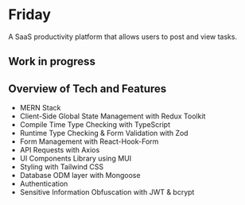 # Friday

A SaaS productivity platform that allows users to post and view tasks.

## Work in progress

## Overview of Tech and Features

- MERN Stack
- Client-Side Global State Management with Redux Toolkit
- Compile Time Type Checking with TypeScript
- Runtime Type Checking & Form Validation with Zod
- Form Management with React-Hook-Form
- API Requests with Axios
- UI Components Library using MUI
- Styling with Tailwind CSS
- Database ODM layer with Mongoose
- Authentication
- Sensitive Information Obfuscation with JWT & bcrypt

